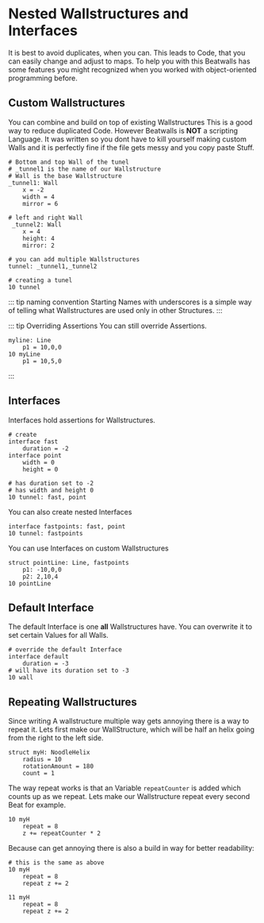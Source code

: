 # Nested Wallstructures and Interfaces

It is best to avoid duplicates, when you can.
This leads to Code, that you can easily change and adjust to maps.
To help you with this Beatwalls has some features you might recognized when you worked with object-oriented programming before.

## Custom Wallstructures

You can combine and build on top of existing Wallstructures
This is a good way to reduce duplicated Code. 
However Beatwalls is __NOT__ a scripting Language.
It was written so you dont have to kill yourself making custom Walls and it is perfectly fine if the file gets messy and you copy paste Stuff.

```
# Bottom and top Wall of the tunel
# _tunnel1 is the name of our Wallstructure
# Wall is the base Wallstructure
_tunnel1: Wall
    x = -2
    width = 4
    mirror = 6

# left and right Wall
 _tunnel2: Wall
    x = 4
    height: 4
    mirror: 2
    
# you can add multiple Wallstructures
tunnel: _tunnel1,_tunnel2

# creating a tunel
10 tunnel
```

::: tip naming convention
Starting Names with underscores is a simple way of telling what Wallstructures are used only in other Structures.
:::

::: tip Overriding Assertions
You can still override Assertions.
```
myline: Line
    p1 = 10,0,0
10 myLine
    p1 = 10,5,0
```
:::

## Interfaces

Interfaces hold assertions for Wallstructures.

```
# create
interface fast
    duration = -2
interface point
    width = 0
    height = 0

# has duration set to -2
# has width and height 0
10 tunnel: fast, point
```

You can also create nested Interfaces

```
interface fastpoints: fast, point
10 tunnel: fastpoints
```

You can use Interfaces on custom Wallstructures

```
struct pointLine: Line, fastpoints
    p1: -10,0,0
    p2: 2,10,4
10 pointLine
```

## Default Interface

The default Interface is one __all__ Wallstructures have.
You can overwrite it to set certain Values for all Walls.

```
# override the default Interface
interface default
    duration = -3
# will have its duration set to -3
10 wall
```


## Repeating Wallstructures

Since writing A wallstructure multiple way gets annoying there is a way to repeat it.
Lets first make our WallStructure, which will be half an helix going from the right to the left side.

```text
struct myH: NoodleHelix
    radius = 10
    rotationAmount = 180
    count = 1
```

The way repeat works is that an Variable `repeatCounter` is added which counts up as we repeat.
Lets make our Wallstructure repeat every second Beat for example.

```text
10 myH
    repeat = 8
    z += repeatCounter * 2
```

Because can get annoying there is also a build in way for better readability:

```text
# this is the same as above
10 myH
    repeat = 8
    repeat z += 2

11 myH
    repeat = 8
    repeat z += 2
```
